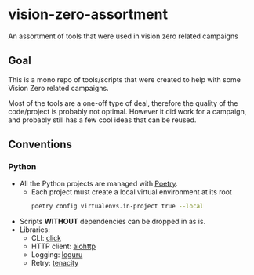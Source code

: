 # vision-zero-assortment
An assortment of tools that were used in vision zero related campaigns

## Goal

This is a mono repo of tools/scripts that were created to help with some Vision Zero related campaigns.

Most of the tools are a one-off type of deal, therefore the quality of the code/project is probably not optimal. However it did work for a campaign, and probably still has a few cool ideas that can be reused.

## Conventions

### Python

* All the Python projects are managed with [Poetry](https://python-poetry.org/).
  * Each project must create a local virtual environment at its root
    ```bash
    poetry config virtualenvs.in-project true --local
    ```
* Scripts **WITHOUT** dependencies can be dropped in as is.
* Libraries:
  * CLI: [click](https://click.palletsprojects.com/en/7.x/)
  * HTTP client: [aiohttp](https://aiohttp.readthedocs.io/en/stable/)
  * Logging: [loguru](https://github.com/Delgan/loguru)
  * Retry: [tenacity](https://tenacity.readthedocs.io/en/latest/)
